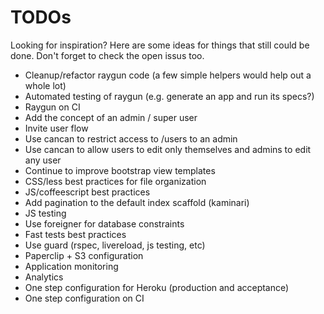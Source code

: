 # TODOs

Looking for inspiration? Here are some ideas for things that still could be done. Don't forget to check the open issus too.

* Cleanup/refactor raygun code (a few simple helpers would help out a whole lot)
* Automated testing of raygun (e.g. generate an app and run its specs?)
* Raygun on CI
* Add the concept of an admin / super user
* Invite user flow
* Use cancan to restrict access to /users to an admin
* Use cancan to allow users to edit only themselves and admins to edit any user
* Continue to improve bootstrap view templates
* CSS/less best practices for file organization
* JS/coffeescript best practices
* Add pagination to the default index scaffold (kaminari)
* JS testing
* Use foreigner for database constraints
* Fast tests best practices
* Use guard (rspec, livereload, js testing, etc)
* Paperclip + S3 configuration
* Application monitoring
* Analytics
* One step configuration for Heroku (production and acceptance)
* One step configuration on CI

